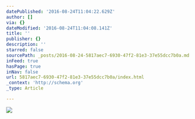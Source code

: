 ```yaml
---
datePublished: '2016-08-24T11:04:22.629Z'
author: []
via: {}
dateModified: '2016-08-24T11:04:08.141Z'
title: ''
publisher: {}
description: ''
starred: false
sourcePath: _posts/2016-08-24-5817aec7-6930-47f2-81e3-37e55dcc7b0a.md
inFeed: true
hasPage: true
inNav: false
url: 5817aec7-6930-47f2-81e3-37e55dcc7b0a/index.html
_context: 'http://schema.org'
_type: Article

---
```

![](https://the-grid-user-content.s3-us-west-2.amazonaws.com/77e12b1e-0461-4438-aa40-7159bd91e060.jpg)